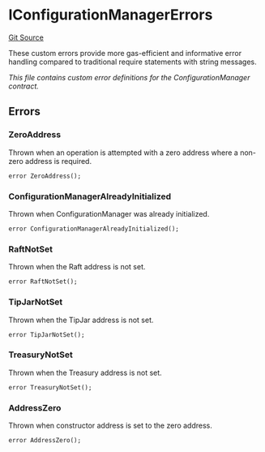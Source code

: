 # IConfigurationManagerErrors
[Git Source](https://github.com/OasisDEX/summer-earn-protocol/blob/f5de2d90d66614e7bd59fd42a9d06b870fe474cd/src/errors/IConfigurationManagerErrors.sol)

These custom errors provide more gas-efficient and informative error handling
compared to traditional require statements with string messages.

*This file contains custom error definitions for the ConfigurationManager contract.*


## Errors
### ZeroAddress
Thrown when an operation is attempted with a zero address where a non-zero address is required.


```solidity
error ZeroAddress();
```

### ConfigurationManagerAlreadyInitialized
Thrown when ConfigurationManager was already initialized.


```solidity
error ConfigurationManagerAlreadyInitialized();
```

### RaftNotSet
Thrown when the Raft address is not set.


```solidity
error RaftNotSet();
```

### TipJarNotSet
Thrown when the TipJar address is not set.


```solidity
error TipJarNotSet();
```

### TreasuryNotSet
Thrown when the Treasury address is not set.


```solidity
error TreasuryNotSet();
```

### AddressZero
Thrown when constructor address is set to the zero address.


```solidity
error AddressZero();
```

